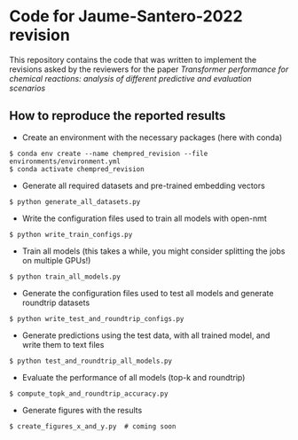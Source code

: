 
Code for Jaume-Santero-2022 revision
======================
This repository contains the code that was written to implement the revisions asked by the reviewers for the paper *Transformer performance for chemical reactions: analysis of different predictive and evaluation scenarios*

How to reproduce the reported results
-------------------------------------
* Create an environment with the necessary packages (here with conda)
```
$ conda env create --name chempred_revision --file environments/environment.yml
$ conda activate chempred_revision
```

* Generate all required datasets and pre-trained embedding vectors
```
$ python generate_all_datasets.py
```

* Write the configuration files used to train all models with open-nmt
```
$ python write_train_configs.py
```

* Train all models (this takes a while, you might consider splitting the jobs on multiple GPUs!)
```
$ python train_all_models.py
```

* Generate the configuration files used to test all models and generate roundtrip datasets
```
$ python write_test_and_roundtrip_configs.py
```

* Generate predictions using the test data, with all trained model, and write them to text files
```
$ python test_and_roundtrip_all_models.py
```

* Evaluate the performance of all models (top-k and roundtrip)
```
$ compute_topk_and_roundtrip_accuracy.py
```

* Generate figures with the results
```
$ create_figures_x_and_y.py  # coming soon
```

